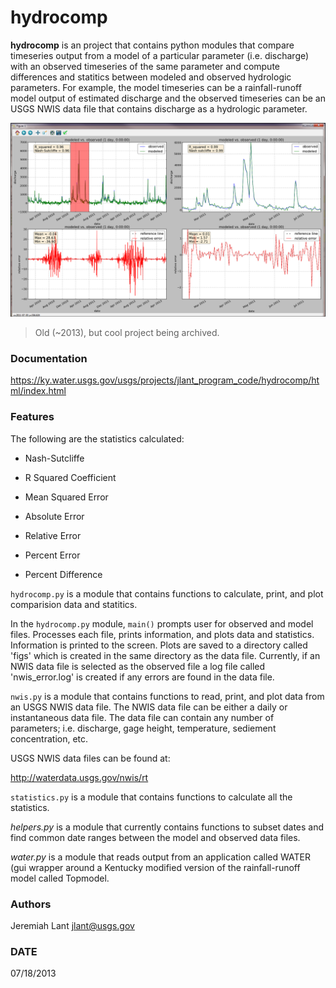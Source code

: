# hydrocomp
**hydrocomp** is an project that contains python modules that compare timeseries output from a model of 
a particular parameter (i.e. discharge) with an observed timeseries of the same parameter and compute
differences and statitics between modeled and observed hydrologic parameters. For example, the model
timeseries can be a rainfall-runoff model output of estimated discharge and the observed timeseries can 
be an USGS NWIS data file that contains discharge as a hydrologic parameter.

![gui][gui]

> Old (~2013), but cool project being archived.

### Documentation
https://ky.water.usgs.gov/usgs/projects/jlant_program_code/hydrocomp/html/index.html

### Features	
The following are the statistics calculated:

* Nash-Sutcliffe

* R Squared Coefficient

* Mean Squared Error

* Absolute Error

* Relative Error

* Percent Error

* Percent Difference

`hydrocomp.py` is a module that contains functions to calculate, print, and plot comparision 
data and statitics.

In the `hydrocomp.py` module, `main()` prompts user for observed and model files. Processes 
each file, prints information, and plots data and statistics. Information is printed to the 
screen. Plots are saved to a directory called 'figs' which is created in the same directory as 
the data file. Currently, if an NWIS data file is selected as the observed file a log file called 
'nwis_error.log' is created if any errors are found in the data file.

`nwis.py` is a module that contains functions to read, print, and plot data from an USGS NWIS
data file. The NWIS data file can be either a daily or instantaneous data file. The data file 
can contain any number of parameters; i.e. discharge, gage height, temperature, sediement 
concentration, etc.

USGS NWIS data files can be found at: 

http://waterdata.usgs.gov/nwis/rt

`statistics.py` is a module that contains functions to calculate all the statistics.

*helpers.py* is a module that currently contains functions to subset dates and find common date 
ranges between the model and observed data files.

*water.py* is a module that reads output from an application called WATER (gui wrapper around a 
Kentucky modified version of the rainfall-runoff model called Topmodel.

### Authors
Jeremiah Lant <jlant@usgs.gov>

### DATE
07/18/2013

[gui]: docs/_static/hydrocompgui.png